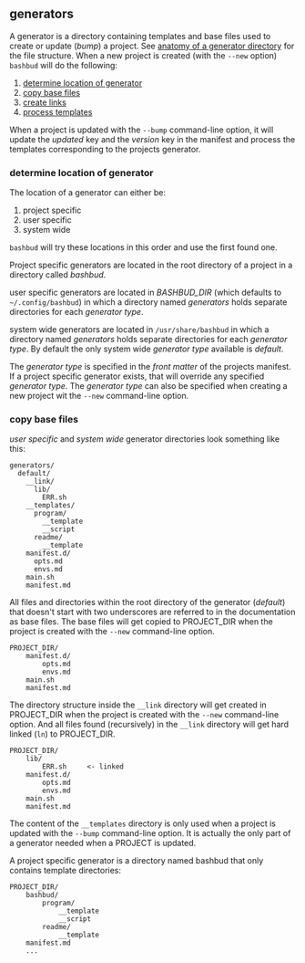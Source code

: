 ## generators

A generator is a directory containing templates and base files used to create or update (*bump*) a project.
See [anatomy of a generator directory](#anatomy_of_a_generator_directory) for the file structure.
When a new project is created
(with the `--new` option)
`bashbud` will do the following:  

1. [determine location of generator](#determine_location_of_generator)
2. [copy base files](#copy_base_files)
3. [create links](#copy_base_files)
4. [process templates](#process_templates)

When a project is updated with the `--bump` command-line option, it will update the *updated* key and the *version* key in the manifest
and process the templates corresponding to the projects generator.

### determine location of generator

The location of a generator can either be: 

1. project specific
2. user specific
3. system wide

`bashbud` will try these locations in this order and use the first found one. 

Project specific generators are located in the root directory of a project in a directory called *bashbud*.  

user specific generators are located in 
*BASHBUD_DIR* (which defaults to `~/.config/bashbud`) in which a directory named *generators* holds separate directories for each *generator type*.  

system wide generators are located in 
`/usr/share/bashbud` in which a directory named *generators* holds separate directories for each *generator type*. By default the only system wide *generator type* available is *default*.  

The *generator type* is specified in the *front matter* of the projects manifest.
If a project specific generator exists,
that will override any specified *generator type*.
The *generator type* can also be specified when creating a new project wit the `--new` command-line option.

### copy base files

*user specific* and *system wide* generator directories look something like this:  

```text
generators/
  default/      
    __link/     
      lib/
        ERR.sh
    __templates/
      program/
        __template
        __script
      readme/
        __template
    manifest.d/
      opts.md
      envs.md
    main.sh
    manifest.md
```

All files and directories within the root directory of the generator (*default*) that doesn't start with two underscores are referred to in the documentation as base files.
The base files will get copied to PROJECT_DIR when the project is created with the `--new` command-line option.  

```text
PROJECT_DIR/
    manifest.d/
        opts.md
        envs.md
    main.sh
    manifest.md
```

The directory structure inside the `__link` directory will get created in PROJECT_DIR when the project is created with the `--new` command-line option. And all files found (recursively) in the `__link` directory will get hard linked (`ln`) to PROJECT_DIR.  

```text
PROJECT_DIR/
    lib/
        ERR.sh     <- linked
    manifest.d/
        opts.md
        envs.md
    main.sh
    manifest.md
```

The content of the `__templates` directory is only used when a project is updated with the `--bump` command-line option.
It is actually the only part of a generator needed when a PROJECT is updated.  

A project specific generator is a directory named bashbud that only contains template directories:  

```text
PROJECT_DIR/
    bashbud/
        program/
            __template
            __script
        readme/
            __template
    manifest.md
    ...
```


